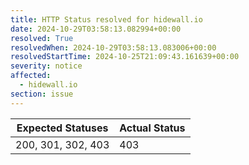 ```yaml
---
title: HTTP Status resolved for hidewall.io
date: 2024-10-29T03:58:13.082994+00:00
resolved: True
resolvedWhen: 2024-10-29T03:58:13.083006+00:00
resolvedStartTime: 2024-10-25T21:09:43.161639+00:00
severity: notice
affected:
  - hidewall.io
section: issue
---
```


| Expected Statuses | Actual Status  |
|-------------------|----------------|
| 200, 301, 302, 403 | 403 |
